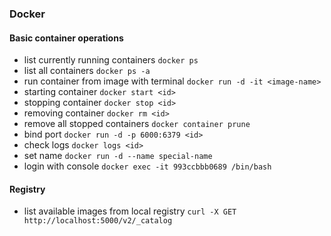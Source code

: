 ### Docker
#### Basic container operations
* list currently running containers ```docker ps```
* list all containers ```docker ps -a```
* run container from image with terminal ```docker run -d -it <image-name>```
* starting container ```docker start <id>```
* stopping container ```docker stop <id>```
* removing container ```docker rm <id>```
* remove all stopped containers ```docker container prune```
* bind port ```docker run -d -p 6000:6379 <id>```
* check logs ```docker logs <id>```
* set name ```docker run -d --name special-name```
* login with console ```docker exec -it 993ccbbb0689 /bin/bash```

#### Registry
* list available images from local registry ```curl -X GET http://localhost:5000/v2/_catalog```



